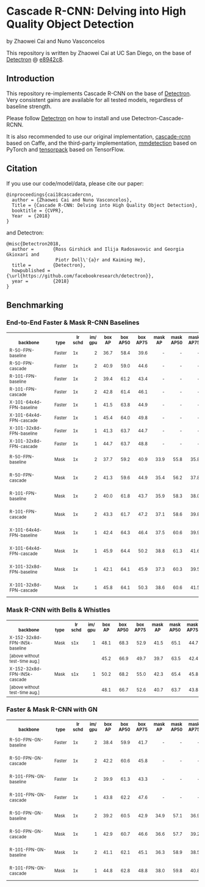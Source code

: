 # Cascade R-CNN: Delving into High Quality Object Detection

by Zhaowei Cai and Nuno Vasconcelos

This repository is written by Zhaowei Cai at UC San Diego, on the base of [Detectron](https://github.com/facebookresearch/Detectron) @ [e8942c8](https://github.com/facebookresearch/Detectron/tree/e8942c882abf6e28fe68a626ec55028c9bdfe1cf).

## Introduction

This repository re-implements Cascade R-CNN on the base of [Detectron](https://github.com/facebookresearch/Detectron). Very consistent gains are available for all tested models, regardless of baseline strength.

Please follow [Detectron](https://github.com/facebookresearch/Detectron) on how to install and use Detectron-Cascade-RCNN.

It is also recommended to use our original implementation, [cascade-rcnn](https://github.com/zhaoweicai/cascade-rcnn) based on Caffe, and the third-party implementation, [mmdetection](https://github.com/open-mmlab/mmdetection) based on PyTorch and [tensorpack](https://github.com/tensorpack/tensorpack/tree/master/examples/FasterRCNN) based on TensorFlow.

## Citation

If you use our code/model/data, please cite our paper:

```
@inproceedings{cai18cascadercnn,
  author = {Zhaowei Cai and Nuno Vasconcelos},
  Title = {Cascade R-CNN: Delving into High Quality Object Detection},
  booktitle = {CVPR},
  Year  = {2018}
}
```

and Detectron:

```
@misc{Detectron2018,
  author =       {Ross Girshick and Ilija Radosavovic and Georgia Gkioxari and
                  Piotr Doll\'{a}r and Kaiming He},
  title =        {Detectron},
  howpublished = {\url{https://github.com/facebookresearch/detectron}},
  year =         {2018}
}
```

## Benchmarking

### End-to-End Faster & Mask R-CNN Baselines

<table><tbody>
<!-- START E2E FASTER AND MASK TABLE -->
<!-- TABLE HEADER -->
<!-- Info: we use wrap text in <sup><sub></sub><sup> to make is small -->
<th valign="bottom"><sup><sub>&nbsp;&nbsp;&nbsp;&nbsp;&nbsp;&nbsp;&nbsp;&nbsp;backbone&nbsp;&nbsp;&nbsp;&nbsp;&nbsp;&nbsp;&nbsp;&nbsp;</sub></sup></th>
<th valign="bottom"><sup><sub>type</sub></sup></th>
<th valign="bottom"><sup><sub>lr<br/>schd</sub></sup></th>
<th valign="bottom"><sup><sub>im/<br/>gpu</sub></sup></th>
<th valign="bottom"><sup><sub>box<br/>AP</sub></sup></th>
<th valign="bottom"><sup><sub>box<br/>AP50</sub></sup></th>
<th valign="bottom"><sup><sub>box<br/>AP75</sub></sup></th>
<th valign="bottom"><sup><sub>mask<br/>AP</sub></sup></th>
<th valign="bottom"><sup><sub>mask<br/>AP50</sub></sup></th>
<th valign="bottom"><sup><sub>mask<br/>AP75</sub></sup></th>
<th valign="bottom"><sup><sub>download<br/>links</sub></sup></th>
<!-- TABLE BODY -->
<tr>
<td align="left"><sup><sub>R-50-FPN-baseline</sub></sup></td>
<td align="left"><sup><sub>Faster</sub></sup></td>
<td align="left"><sup><sub>1x</sub></sup></td>
<td align="right"><sup><sub>2</sub></sup></td>
<td align="right"><sup><sub>36.7</sub></sup></td>
<td align="right"><sup><sub>58.4</sub></sup></td>
<td align="right"><sup><sub>39.6</sub></sup></td>
<td align="right"><sup><sub>-</sub></sup></td>
<td align="right"><sup><sub>-</sub></sup></td>
<td align="right"><sup><sub>-</sub></sup></td>
<td align="left"><sup><sub><a href="https://s3-us-west-2.amazonaws.com/detectron/35857345/12_2017_baselines/e2e_faster_rcnn_R-50-FPN_1x.yaml.01_36_30.cUF7QR7I/output/train/coco_2014_train%3Acoco_2014_valminusminival/generalized_rcnn/model_final.pkl">model</a>&nbsp;|&nbsp;<a href="https://s3-us-west-2.amazonaws.com/detectron/35857345/12_2017_baselines/e2e_faster_rcnn_R-50-FPN_1x.yaml.01_36_30.cUF7QR7I/output/test/coco_2014_minival/generalized_rcnn/bbox_coco_2014_minival_results.json">boxes</a></sub></sup></td>
</tr>
<tr>
<td align="left"><sup><sub>R-50-FPN-cascade</sub></sup></td>
<td align="left"><sup><sub>Faster</sub></sup></td>
<td align="left"><sup><sub>1x</sub></sup></td>
<td align="right"><sup><sub>2</sub></sup></td>
<td align="right"><sup><sub>40.9</sub></sup></td>
<td align="right"><sup><sub>59.0</sub></sup></td>
<td align="right"><sup><sub>44.6</sub></sup></td>
<td align="right"><sup><sub>-</sub></sup></td>
<td align="right"><sup><sub>-</sub></sup></td>
<td align="right"><sup><sub>-</sub></sup></td>
<td align="left"><sup><sub>model</a>&nbsp;|&nbsp;boxes</a></sub></sup></td>
</tr>
<tr>
<td align="left"><sup><sub>R-101-FPN-baseline</sub></sup></td>
<td align="left"><sup><sub>Faster</sub></sup></td>
<td align="left"><sup><sub>1x</sub></sup></td>
<td align="right"><sup><sub>2</sub></sup></td>
<td align="right"><sup><sub>39.4</sub></sup></td>
<td align="right"><sup><sub>61.2</sub></sup></td>
<td align="right"><sup><sub>43.4</sub></sup></td>
<td align="right"><sup><sub>-</sub></sup></td>
<td align="right"><sup><sub>-</sub></sup></td>
<td align="right"><sup><sub>-</sub></sup></td>
<td align="left"><sup><sub><a href="https://s3-us-west-2.amazonaws.com/detectron/35857890/12_2017_baselines/e2e_faster_rcnn_R-101-FPN_1x.yaml.01_38_50.sNxI7sX7/output/train/coco_2014_train%3Acoco_2014_valminusminival/generalized_rcnn/model_final.pkl">model</a>&nbsp;|&nbsp;<a href="https://s3-us-west-2.amazonaws.com/detectron/35857890/12_2017_baselines/e2e_faster_rcnn_R-101-FPN_1x.yaml.01_38_50.sNxI7sX7/output/test/coco_2014_minival/generalized_rcnn/bbox_coco_2014_minival_results.json">boxes</a></sub></sup></td>
</tr>
<tr>
<td align="left"><sup><sub>R-101-FPN-cascade</sub></sup></td>
<td align="left"><sup><sub>Faster</sub></sup></td>
<td align="left"><sup><sub>1x</sub></sup></td>
<td align="right"><sup><sub>2</sub></sup></td>
<td align="right"><sup><sub>42.8</sub></sup></td>
<td align="right"><sup><sub>61.4</sub></sup></td>
<td align="right"><sup><sub>46.1</sub></sup></td>
<td align="right"><sup><sub>-</sub></sup></td>
<td align="right"><sup><sub>-</sub></sup></td>
<td align="right"><sup><sub>-</sub></sup></td>
<td align="left"><sup><sub>model</a>&nbsp;|&nbsp;boxes</a></sub></sup></td>
</tr>
<tr>
<td align="left"><sup><sub>X-101-64x4d-FPN-baseline</sub></sup></td>
<td align="left"><sup><sub>Faster</sub></sup></td>
<td align="left"><sup><sub>1x</sub></sup></td>
<td align="right"><sup><sub>1</sub></sup></td>
<td align="right"><sup><sub>41.5</sub></sup></td>
<td align="right"><sup><sub>63.8</sub></sup></td>
<td align="right"><sup><sub>44.9</sub></sup></td>
<td align="right"><sup><sub>-</sub></sup></td>
<td align="right"><sup><sub>-</sub></sup></td>
<td align="right"><sup><sub>-</sub></sup></td>
<td align="left"><sup><sub><a href="https://s3-us-west-2.amazonaws.com/detectron/35858015/12_2017_baselines/e2e_faster_rcnn_X-101-64x4d-FPN_1x.yaml.01_40_54.1xc565DE/output/train/coco_2014_train%3Acoco_2014_valminusminival/generalized_rcnn/model_final.pkl">model</a>&nbsp;|&nbsp;<a href="https://s3-us-west-2.amazonaws.com/detectron/35858015/12_2017_baselines/e2e_faster_rcnn_X-101-64x4d-FPN_1x.yaml.01_40_54.1xc565DE/output/test/coco_2014_minival/generalized_rcnn/bbox_coco_2014_minival_results.json">boxes</a></sub></sup></td>
</tr>
<tr>
<td align="left"><sup><sub>X-101-64x4d-FPN-cascade</sub></sup></td>
<td align="left"><sup><sub>Faster</sub></sup></td>
<td align="left"><sup><sub>1x</sub></sup></td>
<td align="right"><sup><sub>1</sub></sup></td>
<td align="right"><sup><sub>45.4</sub></sup></td>
<td align="right"><sup><sub>64.0</sub></sup></td>
<td align="right"><sup><sub>49.8</sub></sup></td>
<td align="right"><sup><sub>-</sub></sup></td>
<td align="right"><sup><sub>-</sub></sup></td>
<td align="right"><sup><sub>-</sub></sup></td>
<td align="left"><sup><sub>model</a>&nbsp;|&nbsp;boxes</a></sub></sup></td>
</tr>
<tr>
<td align="left"><sup><sub>X-101-32x8d-FPN-baseline</sub></sup></td>
<td align="left"><sup><sub>Faster</sub></sup></td>
<td align="left"><sup><sub>1x</sub></sup></td>
<td align="right"><sup><sub>1</sub></sup></td>
<td align="right"><sup><sub>41.3</sub></sup></td>
<td align="right"><sup><sub>63.7</sub></sup></td>
<td align="right"><sup><sub>44.7</sub></sup></td>
<td align="right"><sup><sub>-</sub></sup></td>
<td align="right"><sup><sub>-</sub></sup></td>
<td align="right"><sup><sub>-</sub></sup></td>
<td align="left"><sup><sub><a href="https://s3-us-west-2.amazonaws.com/detectron/36761737/12_2017_baselines/e2e_faster_rcnn_X-101-32x8d-FPN_1x.yaml.06_31_39.5MIHi1fZ/output/train/coco_2014_train%3Acoco_2014_valminusminival/generalized_rcnn/model_final.pkl">model</a>&nbsp;|&nbsp;<a href="https://s3-us-west-2.amazonaws.com/detectron/36761737/12_2017_baselines/e2e_faster_rcnn_X-101-32x8d-FPN_1x.yaml.06_31_39.5MIHi1fZ/output/test/coco_2014_minival/generalized_rcnn/bbox_coco_2014_minival_results.json">boxes</a></sub></sup></td>
</tr>
<tr>
<td align="left"><sup><sub>X-101-32x8d-FPN-cascade</sub></sup></td>
<td align="left"><sup><sub>Faster</sub></sup></td>
<td align="left"><sup><sub>1x</sub></sup></td>
<td align="right"><sup><sub>1</sub></sup></td>
<td align="right"><sup><sub>44.7</sub></sup></td>
<td align="right"><sup><sub>63.7</sub></sup></td>
<td align="right"><sup><sub>48.8</sub></sup></td>
<td align="right"><sup><sub>-</sub></sup></td>
<td align="right"><sup><sub>-</sub></sup></td>
<td align="right"><sup><sub>-</sub></sup></td>
<td align="left"><sup><sub>model</a>&nbsp;|&nbsp;boxes</a></sub></sup></td>
</tr>
<tr>
<td align="left"><sup><sub>R-50-FPN-baseline</sub></sup></td>
<td align="left"><sup><sub>Mask</sub></sup></td>
<td align="left"><sup><sub>1x</sub></sup></td>
<td align="right"><sup><sub>2</sub></sup></td>
<td align="right"><sup><sub>37.7</sub></sup></td>
<td align="right"><sup><sub>59.2</sub></sup></td>
<td align="right"><sup><sub>40.9</sub></sup></td>
<td align="right"><sup><sub>33.9</sub></sup></td>
<td align="right"><sup><sub>55.8</sub></sup></td>
<td align="right"><sup><sub>35.8</sub></sup></td>
<td align="left"><sup><sub><a href="https://s3-us-west-2.amazonaws.com/detectron/35858933/12_2017_baselines/e2e_mask_rcnn_R-50-FPN_1x.yaml.01_48_14.DzEQe4wC/output/train/coco_2014_train%3Acoco_2014_valminusminival/generalized_rcnn/model_final.pkl">model</a>&nbsp;|&nbsp;<a href="https://s3-us-west-2.amazonaws.com/detectron/35858933/12_2017_baselines/e2e_mask_rcnn_R-50-FPN_1x.yaml.01_48_14.DzEQe4wC/output/test/coco_2014_minival/generalized_rcnn/bbox_coco_2014_minival_results.json">boxes</a>&nbsp;|&nbsp;<a href="https://s3-us-west-2.amazonaws.com/detectron/35858933/12_2017_baselines/e2e_mask_rcnn_R-50-FPN_1x.yaml.01_48_14.DzEQe4wC/output/test/coco_2014_minival/generalized_rcnn/segmentations_coco_2014_minival_results.json">masks</a></sub></sup></td>
</tr>
<tr>
<td align="left"><sup><sub>R-50-FPN-cascade</sub></sup></td>
<td align="left"><sup><sub>Mask</sub></sup></td>
<td align="left"><sup><sub>1x</sub></sup></td>
<td align="right"><sup><sub>2</sub></sup></td>
<td align="right"><sup><sub>41.3</sub></sup></td>
<td align="right"><sup><sub>59.6</sub></sup></td>
<td align="right"><sup><sub>44.9</sub></sup></td>
<td align="right"><sup><sub>35.4</sub></sup></td>
<td align="right"><sup><sub>56.2</sub></sup></td>
<td align="right"><sup><sub>37.8</sub></sup></td>
<td align="left"><sup><sub>model</a>&nbsp;|&nbsp;boxes</a>&nbsp;|&nbsp;masks</a></sub></sup></td>
</tr>
<tr>
<td align="left"><sup><sub>R-101-FPN-baseline</sub></sup></td>
<td align="left"><sup><sub>Mask</sub></sup></td>
<td align="left"><sup><sub>1x</sub></sup></td>
<td align="right"><sup><sub>2</sub></sup></td>
<td align="right"><sup><sub>40.0</sub></sup></td>
<td align="right"><sup><sub>61.8</sub></sup></td>
<td align="right"><sup><sub>43.7</sub></sup></td>
<td align="right"><sup><sub>35.9</sub></sup></td>
<td align="right"><sup><sub>58.3</sub></sup></td>
<td align="right"><sup><sub>38.0</sub></sup></td>
<td align="left"><sup><sub><a href="https://s3-us-west-2.amazonaws.com/detectron/35861795/12_2017_baselines/e2e_mask_rcnn_R-101-FPN_1x.yaml.02_31_37.KqyEK4tT/output/train/coco_2014_train%3Acoco_2014_valminusminival/generalized_rcnn/model_final.pkl">model</a>&nbsp;|&nbsp;<a href="https://s3-us-west-2.amazonaws.com/detectron/35861795/12_2017_baselines/e2e_mask_rcnn_R-101-FPN_1x.yaml.02_31_37.KqyEK4tT/output/test/coco_2014_minival/generalized_rcnn/bbox_coco_2014_minival_results.json">boxes</a>&nbsp;|&nbsp;<a href="https://s3-us-west-2.amazonaws.com/detectron/35861795/12_2017_baselines/e2e_mask_rcnn_R-101-FPN_1x.yaml.02_31_37.KqyEK4tT/output/test/coco_2014_minival/generalized_rcnn/segmentations_coco_2014_minival_results.json">masks</a></sub></sup></td>
</tr>
<tr>
<td align="left"><sup><sub>R-101-FPN-cascade</sub></sup></td>
<td align="left"><sup><sub>Mask</sub></sup></td>
<td align="left"><sup><sub>1x</sub></sup></td>
<td align="right"><sup><sub>2</sub></sup></td>
<td align="right"><sup><sub>43.3</sub></sup></td>
<td align="right"><sup><sub>61.7</sub></sup></td>
<td align="right"><sup><sub>47.2</sub></sup></td>
<td align="right"><sup><sub>37.1</sub></sup></td>
<td align="right"><sup><sub>58.6</sub></sup></td>
<td align="right"><sup><sub>39.8</sub></sup></td>
<td align="left"><sup><sub>model</a>&nbsp;|&nbsp;boxes</a>&nbsp;|&nbsp;masks</a></sub></sup></td>
</tr>
<tr>
<td align="left"><sup><sub>X-101-64x4d-FPN-baseline</sub></sup></td>
<td align="left"><sup><sub>Mask</sub></sup></td>
<td align="left"><sup><sub>1x</sub></sup></td>
<td align="right"><sup><sub>1</sub></sup></td>
<td align="right"><sup><sub>42.4</sub></sup></td>
<td align="right"><sup><sub>64.3</sub></sup></td>
<td align="right"><sup><sub>46.4</sub></sup></td>
<td align="right"><sup><sub>37.5</sub></sup></td>
<td align="right"><sup><sub>60.6</sub></sup></td>
<td align="right"><sup><sub>39.9</sub></sup></td>
<td align="left"><sup><sub><a href="https://s3-us-west-2.amazonaws.com/detectron/36494496/12_2017_baselines/e2e_mask_rcnn_X-101-64x4d-FPN_1x.yaml.07_50_11.fkwVtEvg/output/train/coco_2014_train%3Acoco_2014_valminusminival/generalized_rcnn/model_final.pkl">model</a>&nbsp;|&nbsp;<a href="https://s3-us-west-2.amazonaws.com/detectron/36494496/12_2017_baselines/e2e_mask_rcnn_X-101-64x4d-FPN_1x.yaml.07_50_11.fkwVtEvg/output/test/coco_2014_minival/generalized_rcnn/bbox_coco_2014_minival_results.json">boxes</a>&nbsp;|&nbsp;<a href="https://s3-us-west-2.amazonaws.com/detectron/36494496/12_2017_baselines/e2e_mask_rcnn_X-101-64x4d-FPN_1x.yaml.07_50_11.fkwVtEvg/output/test/coco_2014_minival/generalized_rcnn/segmentations_coco_2014_minival_results.json">masks</a></sub></sup></td>
</tr>
<tr>
<td align="left"><sup><sub>X-101-64x4d-FPN-cascade</sub></sup></td>
<td align="left"><sup><sub>Mask</sub></sup></td>
<td align="left"><sup><sub>1x</sub></sup></td>
<td align="right"><sup><sub>1</sub></sup></td>
<td align="right"><sup><sub>45.9</sub></sup></td>
<td align="right"><sup><sub>64.4</sub></sup></td>
<td align="right"><sup><sub>50.2</sub></sup></td>
<td align="right"><sup><sub>38.8</sub></sup></td>
<td align="right"><sup><sub>61.3</sub></sup></td>
<td align="right"><sup><sub>41.6</sub></sup></td>
<td align="left"><sup><sub>model</a>&nbsp;|&nbsp;boxes</a>&nbsp;|&nbsp;masks</a></sub></sup></td>
</tr>
<tr>
<td align="left"><sup><sub>X-101-32x8d-FPN-baseline</sub></sup></td>
<td align="left"><sup><sub>Mask</sub></sup></td>
<td align="left"><sup><sub>1x</sub></sup></td>
<td align="right"><sup><sub>1</sub></sup></td>
<td align="right"><sup><sub>42.1</sub></sup></td>
<td align="right"><sup><sub>64.1</sub></sup></td>
<td align="right"><sup><sub>45.9</sub></sup></td>
<td align="right"><sup><sub>37.3</sub></sup></td>
<td align="right"><sup><sub>60.3</sub></sup></td>
<td align="right"><sup><sub>39.5</sub></sup></td>
<td align="left"><sup><sub><a href="https://s3-us-west-2.amazonaws.com/detectron/36761843/12_2017_baselines/e2e_mask_rcnn_X-101-32x8d-FPN_1x.yaml.06_35_59.RZotkLKI/output/train/coco_2014_train%3Acoco_2014_valminusminival/generalized_rcnn/model_final.pkl">model</a>&nbsp;|&nbsp;<a href="https://s3-us-west-2.amazonaws.com/detectron/36761843/12_2017_baselines/e2e_mask_rcnn_X-101-32x8d-FPN_1x.yaml.06_35_59.RZotkLKI/output/test/coco_2014_minival/generalized_rcnn/bbox_coco_2014_minival_results.json">boxes</a>&nbsp;|&nbsp;<a href="https://s3-us-west-2.amazonaws.com/detectron/36761843/12_2017_baselines/e2e_mask_rcnn_X-101-32x8d-FPN_1x.yaml.06_35_59.RZotkLKI/output/test/coco_2014_minival/generalized_rcnn/segmentations_coco_2014_minival_results.json">masks</a></sub></sup></td>
</tr>
<tr>
<td align="left"><sup><sub>X-101-32x8d-FPN-cascade</sub></sup></td>
<td align="left"><sup><sub>Mask</sub></sup></td>
<td align="left"><sup><sub>1x</sub></sup></td>
<td align="right"><sup><sub>1</sub></sup></td>
<td align="right"><sup><sub>45.8</sub></sup></td>
<td align="right"><sup><sub>64.1</sub></sup></td>
<td align="right"><sup><sub>50.3</sub></sup></td>
<td align="right"><sup><sub>38.6</sub></sup></td>
<td align="right"><sup><sub>60.6</sub></sup></td>
<td align="right"><sup><sub>41.5</sub></sup></td>
<td align="left"><sup><sub>model</a>&nbsp;|&nbsp;boxes</a>&nbsp;|&nbsp;masks</a></sub></sup></td>
</tr>
<!-- END E2E FASTER AND MASK TABLE -->
</tbody></table>

### Mask R-CNN with Bells & Whistles

<table><tbody>
<!-- START BELLS TABLE -->
<!-- TABLE HEADER -->
<!-- Info: we use wrap text in <sup><sub></sub><sup> to make is small -->
<th valign="bottom"><sup><sub>&nbsp;&nbsp;&nbsp;&nbsp;&nbsp;&nbsp;&nbsp;&nbsp;backbone&nbsp;&nbsp;&nbsp;&nbsp;&nbsp;&nbsp;&nbsp;&nbsp;</sub></sup></th>
<th valign="bottom"><sup><sub>type</sub></sup></th>
<th valign="bottom"><sup><sub>lr<br/>schd</sub></sup></th>
<th valign="bottom"><sup><sub>im/<br/>gpu</sub></sup></th>
<th valign="bottom"><sup><sub>box<br/>AP</sub></sup></th>
<th valign="bottom"><sup><sub>box<br/>AP50</sub></sup></th>
<th valign="bottom"><sup><sub>box<br/>AP75</sub></sup></th>
<th valign="bottom"><sup><sub>mask<br/>AP</sub></sup></th>
<th valign="bottom"><sup><sub>mask<br/>AP50</sub></sup></th>
<th valign="bottom"><sup><sub>mask<br/>AP75</sub></sup></th>
<th valign="bottom"><sup><sub>download<br/>links</sub></sup></th>
<!-- TABLE BODY -->
<tr>
<td align="left"><sup><sub>X-152-32x8d-FPN-IN5k-baseline</sub></sup></td>
<td align="left"><sup><sub>Mask</sub></sup></td>
<td align="left"><sup><sub>s1x</sub></sup></td>
<td align="right"><sup><sub>1</sub></sup></td>
<td align="right"><sup><sub>48.1</sub></sup></td>
<td align="right"><sup><sub>68.3</sub></sup></td>
<td align="right"><sup><sub>52.9</sub></sup></td>
<td align="right"><sup><sub>41.5</sub></sup></td>
<td align="right"><sup><sub>65.1</sub></sup></td>
<td align="right"><sup><sub>44.7</sub></sup></td>
<td align="left"><sup><sub><a href="https://s3-us-west-2.amazonaws.com/detectron/37129812/12_2017_baselines/e2e_mask_rcnn_X-152-32x8d-FPN-IN5k_1.44x.yaml.09_35_36.8pzTQKYK/output/train/coco_2014_train%3Acoco_2014_valminusminival/generalized_rcnn/model_final.pkl">model</a>&nbsp;|&nbsp;<a href="https://s3-us-west-2.amazonaws.com/detectron/37129812/12_2017_baselines/e2e_mask_rcnn_X-152-32x8d-FPN-IN5k_1.44x.yaml.09_35_36.8pzTQKYK/output/test/coco_2014_minival/generalized_rcnn/bbox_coco_2014_minival_results.json">boxes</a>&nbsp;|&nbsp;<a href="https://s3-us-west-2.amazonaws.com/detectron/37129812/12_2017_baselines/e2e_mask_rcnn_X-152-32x8d-FPN-IN5k_1.44x.yaml.09_35_36.8pzTQKYK/output/test/coco_2014_minival/generalized_rcnn/segmentations_coco_2014_minival_results.json">masks</a></sub></sup></td>
</tr>
<tr>
<td align="left"><sup><sub>[above without test-time aug.]</sub></sup></td>
<td align="right"><sup><sub></sub></sup></td>
<td align="right"><sup><sub></sub></sup></td>
<td align="right"><sup><sub></sub></sup></td>
<td align="right"><sup><sub>45.2</sub></sup></td>
<td align="right"><sup><sub>66.9</sub></sup></td>
<td align="right"><sup><sub>49.7</sub></sup></td>
<td align="right"><sup><sub>39.7</sub></sup></td>
<td align="right"><sup><sub>63.5</sub></sup></td>
<td align="right"><sup><sub>42.4</sub></sup></td>
<td align="right"><sup><sub></sub></sup></td>
</tr>
<tr>
<td align="left"><sup><sub>X-152-32x8d-FPN-IN5k-cascade</sub></sup></td>
<td align="left"><sup><sub>Mask</sub></sup></td>
<td align="left"><sup><sub>s1x</sub></sup></td>
<td align="right"><sup><sub>1</sub></sup></td>
<td align="right"><sup><sub>50.2</sub></sup></td>
<td align="right"><sup><sub>68.2</sub></sup></td>
<td align="right"><sup><sub>55.0</sub></sup></td>
<td align="right"><sup><sub>42.3</sub></sup></td>
<td align="right"><sup><sub>65.4</sub></sup></td>
<td align="right"><sup><sub>45.8</sub></sup></td>
<td align="left"><sup><sub>model</a>&nbsp;|&nbsp;boxes</a>&nbsp;|&nbsp;masks</a></sub></sup></td>
</tr>
<tr>
<td align="left"><sup><sub>[above without test-time aug.]</sub></sup></td>
<td align="right"><sup><sub></sub></sup></td>
<td align="right"><sup><sub></sub></sup></td>
<td align="right"><sup><sub></sub></sup></td>
<td align="right"><sup><sub>48.1</sub></sup></td>
<td align="right"><sup><sub>66.7</sub></sup></td>
<td align="right"><sup><sub>52.6</sub></sup></td>
<td align="right"><sup><sub>40.7</sub></sup></td>
<td align="right"><sup><sub>63.7</sub></sup></td>
<td align="right"><sup><sub>43.8</sub></sup></td>
<td align="right"><sup><sub></sub></sup></td>
</tr>
<!-- END BELLS TABLE -->
</tbody></table>

### Faster & Mask R-CNN with GN

<table><tbody>
<!-- START E2E FASTER AND MASK TABLE -->
<!-- TABLE HEADER -->
<!-- Info: we use wrap text in <sup><sub></sub><sup> to make is small -->
<th valign="bottom"><sup><sub>&nbsp;&nbsp;&nbsp;&nbsp;&nbsp;&nbsp;&nbsp;&nbsp;backbone&nbsp;&nbsp;&nbsp;&nbsp;&nbsp;&nbsp;&nbsp;&nbsp;</sub></sup></th>
<th valign="bottom"><sup><sub>type</sub></sup></th>
<th valign="bottom"><sup><sub>lr<br/>schd</sub></sup></th>
<th valign="bottom"><sup><sub>im/<br/>gpu</sub></sup></th>
<th valign="bottom"><sup><sub>box<br/>AP</sub></sup></th>
<th valign="bottom"><sup><sub>box<br/>AP50</sub></sup></th>
<th valign="bottom"><sup><sub>box<br/>AP75</sub></sup></th>
<th valign="bottom"><sup><sub>mask<br/>AP</sub></sup></th>
<th valign="bottom"><sup><sub>mask<br/>AP50</sub></sup></th>
<th valign="bottom"><sup><sub>mask<br/>AP75</sub></sup></th>
<th valign="bottom"><sup><sub>download<br/>links</sub></sup></th>
<!-- TABLE BODY -->
<tr>
<td align="left"><sup><sub>R-50-FPN-GN-baseline</sub></sup></td>
<td align="left"><sup><sub>Faster</sub></sup></td>
<td align="left"><sup><sub>1x</sub></sup></td>
<td align="right"><sup><sub>2</sub></sup></td>
<td align="right"><sup><sub>38.4</sub></sup></td>
<td align="right"><sup><sub>59.9</sub></sup></td>
<td align="right"><sup><sub>41.7</sub></sup></td>
<td align="right"><sup><sub>-</sub></sup></td>
<td align="right"><sup><sub>-</sub></sup></td>
<td align="right"><sup><sub>-</sub></sup></td>
<td align="left"><sup><sub>model</a>&nbsp;|&nbsp;boxes</a>&nbsp;|&nbsp;masks</a></sub></sup></td>
</tr>
<tr>
<td align="left"><sup><sub>R-50-FPN-GN-cascade</sub></sup></td>
<td align="left"><sup><sub>Faster</sub></sup></td>
<td align="left"><sup><sub>1x</sub></sup></td>
<td align="right"><sup><sub>2</sub></sup></td>
<td align="right"><sup><sub>42.2</sub></sup></td>
<td align="right"><sup><sub>60.6</sub></sup></td>
<td align="right"><sup><sub>45.8</sub></sup></td>
<td align="right"><sup><sub>-</sub></sup></td>
<td align="right"><sup><sub>-</sub></sup></td>
<td align="right"><sup><sub>-</sub></sup></td>
<td align="left"><sup><sub>model</a>&nbsp;|&nbsp;boxes</a>&nbsp;|&nbsp;masks</a></sub></sup></td>
</tr>
<tr>
<td align="left"><sup><sub>R-101-FPN-GN-baseline</sub></sup></td>
<td align="left"><sup><sub>Faster</sub></sup></td>
<td align="left"><sup><sub>1x</sub></sup></td>
<td align="right"><sup><sub>2</sub></sup></td>
<td align="right"><sup><sub>39.9</sub></sup></td>
<td align="right"><sup><sub>61.3</sub></sup></td>
<td align="right"><sup><sub>43.3</sub></sup></td>
<td align="right"><sup><sub>-</sub></sup></td>
<td align="right"><sup><sub>-</sub></sup></td>
<td align="right"><sup><sub>-</sub></sup></td>
<td align="left"><sup><sub>model</a>&nbsp;|&nbsp;boxes</a>&nbsp;|&nbsp;masks</a></sub></sup></td>
</tr>
<tr>
<td align="left"><sup><sub>R-101-FPN-GN-cascade</sub></sup></td>
<td align="left"><sup><sub>Faster</sub></sup></td>
<td align="left"><sup><sub>1x</sub></sup></td>
<td align="right"><sup><sub>1</sub></sup></td>
<td align="right"><sup><sub>43.8</sub></sup></td>
<td align="right"><sup><sub>62.2</sub></sup></td>
<td align="right"><sup><sub>47.6</sub></sup></td>
<td align="right"><sup><sub>-</sub></sup></td>
<td align="right"><sup><sub>-</sub></sup></td>
<td align="right"><sup><sub>-</sub></sup></td>
<td align="left"><sup><sub>model</a>&nbsp;|&nbsp;boxes</a>&nbsp;|&nbsp;masks</a></sub></sup></td>
</tr>
<tr>
<td align="left"><sup><sub>R-50-FPN-GN-baseline</sub></sup></td>
<td align="left"><sup><sub>Mask</sub></sup></td>
<td align="left"><sup><sub>1x</sub></sup></td>
<td align="right"><sup><sub>2</sub></sup></td>
<td align="right"><sup><sub>39.2</sub></sup></td>
<td align="right"><sup><sub>60.5</sub></sup></td>
<td align="right"><sup><sub>42.9</sub></sup></td>
<td align="right"><sup><sub>34.9</sub></sup></td>
<td align="right"><sup><sub>57.1</sub></sup></td>
<td align="right"><sup><sub>36.9</sub></sup></td>
<td align="left"><sup><sub>model</a>&nbsp;|&nbsp;boxes</a>&nbsp;|&nbsp;masks</a></sub></sup></td>
</tr>
<tr>
<td align="left"><sup><sub>R-50-FPN-GN-cascade</sub></sup></td>
<td align="left"><sup><sub>Mask</sub></sup></td>
<td align="left"><sup><sub>1x</sub></sup></td>
<td align="right"><sup><sub>1</sub></sup></td>
<td align="right"><sup><sub>42.9</sub></sup></td>
<td align="right"><sup><sub>60.7</sub></sup></td>
<td align="right"><sup><sub>46.6</sub></sup></td>
<td align="right"><sup><sub>36.6</sub></sup></td>
<td align="right"><sup><sub>57.7</sub></sup></td>
<td align="right"><sup><sub>39.2</sub></sup></td>
<td align="left"><sup><sub>model</a>&nbsp;|&nbsp;boxes</a>&nbsp;|&nbsp;masks</a></sub></sup></td>
</tr>
<tr>
<td align="left"><sup><sub>R-101-FPN-GN-baseline</sub></sup></td>
<td align="left"><sup><sub>Mask</sub></sup></td>
<td align="left"><sup><sub>1x</sub></sup></td>
<td align="right"><sup><sub>2</sub></sup></td>
<td align="right"><sup><sub>41.1</sub></sup></td>
<td align="right"><sup><sub>62.1</sub></sup></td>
<td align="right"><sup><sub>45.1</sub></sup></td>
<td align="right"><sup><sub>36.3</sub></sup></td>
<td align="right"><sup><sub>58.9</sub></sup></td>
<td align="right"><sup><sub>38.5</sub></sup></td>
<td align="left"><sup><sub>model</a>&nbsp;|&nbsp;boxes</a>&nbsp;|&nbsp;masks</a></sub></sup></td>
</tr>
<tr>
<td align="left"><sup><sub>R-101-FPN-GN-cascade</sub></sup></td>
<td align="left"><sup><sub>Mask</sub></sup></td>
<td align="left"><sup><sub>1x</sub></sup></td>
<td align="right"><sup><sub>1</sub></sup></td>
<td align="right"><sup><sub>44.8</sub></sup></td>
<td align="right"><sup><sub>62.8</sub></sup></td>
<td align="right"><sup><sub>48.8</sub></sup></td>
<td align="right"><sup><sub>38.0</sub></sup></td>
<td align="right"><sup><sub>59.8</sub></sup></td>
<td align="right"><sup><sub>40.8</sub></sup></td>
<td align="left"><sup><sub>model</a>&nbsp;|&nbsp;boxes</a>&nbsp;|&nbsp;masks</a></sub></sup></td>
</tr>
<!-- END E2E FASTER AND MASK TABLE -->
</tbody></table>
